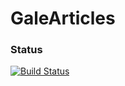 # GaleArticles

### Status
[![Build Status](https://travis-ci.org/masood09/GaleArticles.svg?branch=master)](https://travis-ci.org/masood09/GaleArticles)

